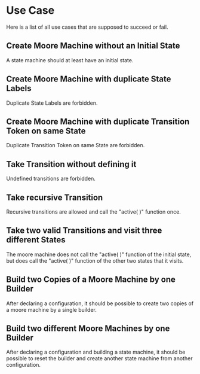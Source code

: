 # Use Case
Here is a list of all use cases that are supposed to succeed or fail.

## Create Moore Machine without an Initial State
A state machine should at least have an initial state.

## Create Moore Machine with duplicate State Labels
Duplicate State Labels are forbidden.

## Create Moore Machine with duplicate Transition Token on same State
Duplicate Transition Token on same State are forbidden.

## Take Transition without defining it
Undefined transitions are forbidden.

## Take recursive Transition
Recursive transitions are allowed and call the "active( )" function once.

## Take two valid Transitions and visit three different States
The moore machine does not call the "active( )" function of the initial state, but does call the "active( )" function of the other two states that it visits.

## Build two Copies of a Moore Machine by one Builder
After declaring a configuration, it should be possible to create two copies of a moore machine by a single builder.

## Build two different Moore Machines by one Builder
After declaring a configuration and building a state machine, it should be possible to reset the builder and create another state machine from another configuration.